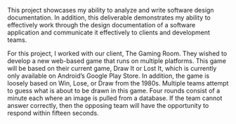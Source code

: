 This project showcases my ability to analyze and write software design documentation. In addition, this deliverable demonstrates my ability to effectively work through the design documentation of a software application and communicate it effectively to clients and development teams. 

For this project, I worked with our client, The Gaming Room. They wished to develop a new web-based game that runs on multiple platforms. This game will be based on their current game, Draw It or Lost It, which is currently only available on Android’s Google Play Store. In addition, the game is loosely based on Win, Lose, or Draw from the 1980s. Multiple teams attempt to guess what is about to be drawn in this game. Four rounds consist of a minute each where an image is pulled from a database. If the team cannot answer correctly, then the opposing team will have the opportunity to respond within fifteen seconds.
